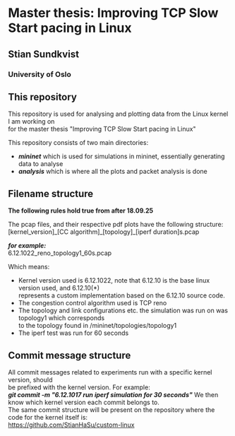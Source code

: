 # Master thesis: Improving TCP Slow Start pacing in Linux
## Stian Sundkvist
### University of Oslo

## This repository
This repository is used for analysing and plotting data from the Linux kernel I am working on  
for the master thesis "Improving TCP Slow Start pacing in Linux"

This repository consists of two main directories:  
- ***mininet*** which is used for simulations in mininet, essentially generating data to analyse  
- ***analysis*** which is where all the plots and packet analysis is done  

## Filename structure
**The following rules hold true from after 18.09.25**    

The pcap files, and their respective pdf plots have the following structure:  
[kernel_version]\_[CC algorithm]\_[topology]\_[iperf duration]s.pcap  

***for example:***  
6.12.1022_reno_topology1_60s.pcap  

Which means: 
- Kernel version used is 6.12.1022, note that 6.12.10 is the base linux version used, and 6.12.10(*)  
represents a custom implementation based on the 6.12.10 source code.  
- The congestion control algorithm used is TCP reno
- The topology and link configurations etc. the simulation was run on was topology1 which corresponds  
to the topology found in /mininet/topologies/topology1
- The iperf test was run for 60 seconds

## Commit message structure  
All commit messages related to experiments run with a specific kernel version, should  
be prefixed with the kernel version. For example:  
***git commit -m "6.12.1017 run iperf simulation for 30 seconds"***
We then know which kernel version each commit belongs to.  
The same commit structure will be present on the repository where the code for the kernel itself is:  
https://github.com/StianHaSu/custom-linux